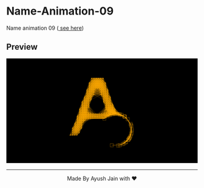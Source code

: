 # Name-Animation-09
Name animation 09 (<a href="https://ayush2967.github.io/Name-Animation-09/"> see here</a>)
## Preview
<img src="a9.png">
<hr>
<p align="center">
  Made By Ayush Jain with ❤️
  </p>
  
